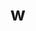 # w


<?php
require_once ('Slimdown.php');
switch($sekce) {
   case web;    /* zmenit název*/
echo $stranka ;
include('Parsedown.php');
$html = file_get_contents('https://raw.githubusercontent.com/bedjan/web/main/web.md');    /* zmenit název*/
echo Slimdown::render($html);
   break;

   case linux;    /* zmenit název*/
echo $stranka ;
include('Parsedown.php');
$html = file_get_contents('https://raw.githubusercontent.com/bedjan/web/main/linux.md');    /* zmenit název*/
echo Slimdown::render($html);
   break;


   case linux-cli;    /* zmenit název*/
echo $stranka ;
$html = file_get_contents('https://raw.githubusercontent.com/bedjan/web/main/linux.md');    /* zmenit název*/
echo Slimdown::render($html);
   break;
}
?> 
